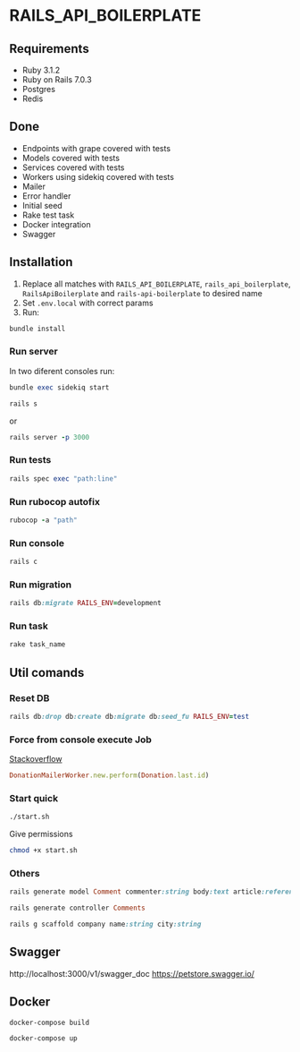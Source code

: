 # RAILS_API_BOILERPLATE


## Requirements
- Ruby 3.1.2
- Ruby on Rails 7.0.3
- Postgres
- Redis

## Done
- Endpoints with grape covered with tests
- Models covered with tests
- Services covered with tests
- Workers using sidekiq covered with tests
- Mailer
- Error handler
- Initial seed
- Rake test task
- Docker integration
- Swagger

## Installation
1. Replace all matches with `RAILS_API_BOILERPLATE`, `rails_api_boilerplate`,  `RailsApiBoilerplate` and `rails-api-boilerplate` to desired name 
2. Set `.env.local` with correct params
3. Run:
```ruby
bundle install
```

### Run server
In two diferent consoles run:
```ruby
bundle exec sidekiq start
```
```ruby
rails s 
```
or
```ruby
rails server -p 3000
```
### Run tests
```ruby
rails spec exec "path:line"
```
### Run rubocop autofix
```ruby
rubocop -a "path"
```
### Run console 
```ruby
rails c
```
### Run migration
```ruby
rails db:migrate RAILS_ENV=development
```
### Run task
```ruby
rake task_name
```

## Util comands
### Reset DB
```ruby
rails db:drop db:create db:migrate db:seed_fu RAILS_ENV=test
```
### Force from console execute Job
[Stackoverflow](https://stackoverflow.com/questions/44144686/why-isnt-my-rails-worker-executing
)
```ruby
DonationMailerWorker.new.perform(Donation.last.id)
```
### Start quick
```bash
./start.sh
```

Give permissions
```bash
chmod +x start.sh
```
### Others
```ruby
rails generate model Comment commenter:string body:text article:references
```

```ruby
rails generate controller Comments
```
```ruby
rails g scaffold company name:string city:string
```

## Swagger
http://localhost:3000/v1/swagger_doc
https://petstore.swagger.io/

## Docker
```bash
docker-compose build
```
```bash
docker-compose up
```